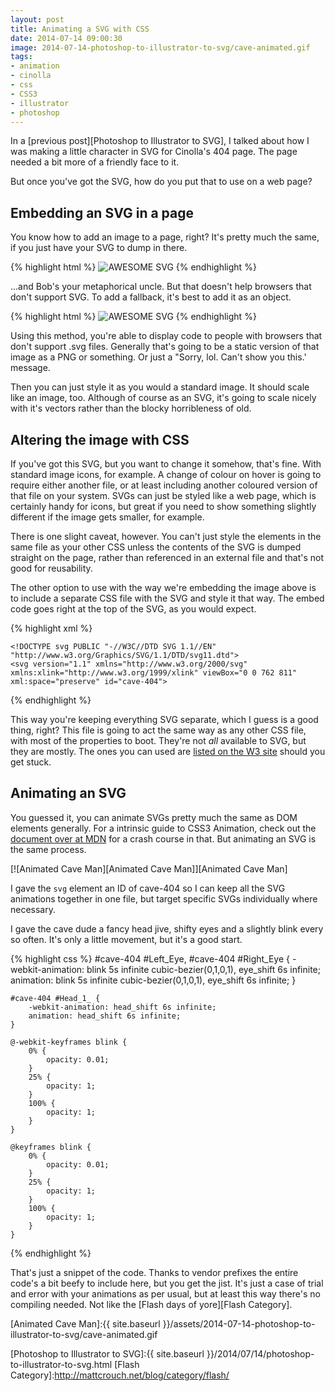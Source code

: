 ```yaml
---
layout: post
title: Animating a SVG with CSS
date: 2014-07-14 09:00:30
image: 2014-07-14-photoshop-to-illustrator-to-svg/cave-animated.gif
tags:
- animation
- cinolla
- css
- CSS3
- illustrator
- photoshop
---
```


In a [previous post][Photoshop to Illustrator to SVG], I talked about how I was making a little character in SVG for Cinolla's 404 page. The page needed a bit more of a friendly face to it.

But once you've got the SVG, how do you put that to use on a web page?

## Embedding an SVG in a page

You know how to add an image to a page, right? It's pretty much the same, if you just have your SVG to dump in there.

{% highlight html %}
	<img src="my-fancy-image.svg" alt="AWESOME SVG"/>
{% endhighlight %}

...and Bob's your metaphorical uncle. But that doesn't help browsers that don't support SVG. To add a fallback, it's best to add it as an object.

{% highlight html %}
	<object type="image/svg+xml" data="my-fancy-image.svg">
		<img src="my-fancy-image.png" alt="AWESOME SVG"/>
	</object>
{% endhighlight %}


Using this method, you're able to display code to people with browsers that don't support .svg files. Generally that's going to be a static version of that image as a PNG or something. Or just a "Sorry, lol. Can't show you this.' message.

Then you can just style it as you would a standard image. It should scale like an image, too. Although of course as an SVG, it's going to scale nicely with it's vectors rather than the blocky horribleness of old.

## Altering the image with CSS

If you've got this SVG, but you want to change it somehow, that's fine. With standard image icons, for example. A change of colour on hover is going to require either another file, or at least including another coloured version of that file on your system. SVGs can just be styled like a web page, which is certainly handy for icons, but great if you need to show something slightly different if the image gets smaller, for example.

There is one slight caveat, however. You can't just style the elements in the same file as your other CSS unless the contents of the SVG is dumped straight on the page, rather than referenced in an external file and that's not good for reusability.

The other option to use with the way we're embedding the image above is to include a separate CSS file with the SVG and style it that way. The embed code goes right at the top of the SVG, as you would expect.

{% highlight xml %}
	<?xml version="1.0" encoding="utf-8"?>
	<?xml-stylesheet type="text/css" href="/css/svg-anim.css"?>

	<!DOCTYPE svg PUBLIC "-//W3C//DTD SVG 1.1//EN" "http://www.w3.org/Graphics/SVG/1.1/DTD/svg11.dtd">
	<svg version="1.1" xmlns="http://www.w3.org/2000/svg" xmlns:xlink="http://www.w3.org/1999/xlink" viewBox="0 0 762 811" xml:space="preserve" id="cave-404">
{% endhighlight %}

This way you're keeping everything SVG separate, which I guess is a good thing, right? This file is going to act the same way as any other CSS file, with most of the properties to boot. They're not <em>all</em> available to SVG, but they are mostly. The ones you can used are [listed on the W3 site][SVG Styling Properties] should you get stuck.
## Animating an SVG

You guessed it, you can animate SVGs pretty much the same as DOM elements generally. For a intrinsic guide to CSS3 Animation, check out the [document over at MDN][Using CSS Animations] for a crash course in that. But animating an SVG is the same process.

[![Animated Cave Man][Animated Cave Man]][Animated Cave Man]

I gave the <code>svg</code> element an ID of cave-404 so I can keep all the SVG animations together in one file, but target specific SVGs individually where necessary.

I gave the cave dude a fancy head jive, shifty eyes and a slightly blink every so often. It's only a little movement, but it's a good start.

{% highlight css %}
	#cave-404 #Left_Eye, #cave-404 #Right_Eye {
		-webkit-animation: blink 5s infinite cubic-bezier(0,1,0,1), eye_shift 6s infinite;
		animation: blink 5s infinite cubic-bezier(0,1,0,1), eye_shift 6s infinite;
	}

	#cave-404 #Head_1_ {
		-webkit-animation: head_shift 6s infinite;
		animation: head_shift 6s infinite;
	}

	@-webkit-keyframes blink {
		0% {
			opacity: 0.01;
		}
		25% {
			opacity: 1;
		}
		100% {
			opacity: 1;
		}
	}

	@keyframes blink {
		0% {
			opacity: 0.01;
		}
		25% {
			opacity: 1;
		}
		100% {
			opacity: 1;
		}
	}
{% endhighlight %}

That's just a snippet of the code. Thanks to vendor prefixes the entire code's a bit beefy to include here, but you get the jist. It's just a case of trial and error with your animations as per usual, but at least this way there's no compiling needed. Not like the [Flash days of yore][Flash Category].

[Animated Cave Man]:{{ site.baseurl }}/assets/2014-07-14-photoshop-to-illustrator-to-svg/cave-animated.gif

[SVG Styling Properties]:http://www.w3.org/TR/SVG/styling.html
[Using CSS Animations]:https://developer.mozilla.org/en-US/docs/Web/Guide/CSS/Using_CSS_animations
[Photoshop to Illustrator to SVG]:{{ site.baseurl }}/2014/07/14/photoshop-to-illustrator-to-svg.html
[Flash Category]:http://mattcrouch.net/blog/category/flash/